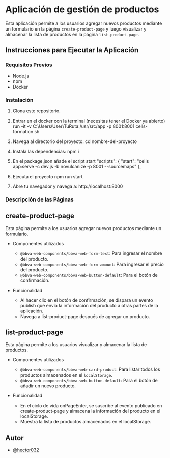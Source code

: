 # Aplicación de gestión de productos

Esta aplicación permite a los usuarios agregar nuevos productos mediante un formulario en la página `create-product-page` y luego visualizar y almacenar la lista de productos en la página `list-product-page`.

## Instrucciones para Ejecutar la Aplicación

### Requisitos Previos

- Node.js
- npm 
- Docker 

### Instalación

1. Clona este repositorio.

2. Entrar en el docker con la terminal (necesitas tener el Docker ya abierto)
    run -it -v C:\Users\User\TuRuta:/usr/src/app -p 8001:8001 cells-formation sh 

3. Navega al directorio del proyecto:
    cd nombre-del-proyecto 

4. Instala las dependencias:
    npm i

5. En el package.json añade el script start
    "scripts": {
    "start": "cells app:serve -c dev.js -b novulcanize -p 8001 --sourcemaps"
    },

6. Ejecuta el proyecto
    npm run start

7. Abre tu navegador y navega a:
    http://localhost:8000

### Descripción de las Páginas

## create-product-page

 Esta página permite a los usuarios agregar nuevos productos mediante un formulario.

* Componentes utilizados

    * `@bbva-web-components/bbva-web-form-text`: Para ingresar el nombre del producto.
    * `@bbva-web-components/bbva-web-form-amount`: Para ingresar el precio del producto.
    * `@bbva-web-components/bbva-web-button-default`: Para el botón de confirmación.

* Funcionalidad

    * Al hacer clic en el botón de confirmación, se dispara un evento publish que envía la información del producto a otras partes de la aplicación.
    * Navega a list-product-page después de agregar un producto.

## list-product-page

Esta página permite a los usuarios visualizar y almacenar la lista de productos.

* Componentes utilizados

    * `@bbva-web-components/bbva-web-card-product`: Para listar todos los productos almacenados en el `localStorage`.
    * `@bbva-web-components/bbva-web-button-default`: Para el botón de añadir un nuevo producto.

* Funcionalidad

    * En el ciclo de vida onPageEnter, se suscribe al evento publicado en create-product-page y almacena la información del producto en el localStorage.
    * Muestra la lista de productos almacenados en el localStorage.

## Autor

- [@hector032](https://www.github.com/hector032)


